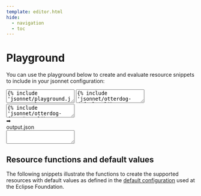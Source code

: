 ```yaml
---
template: editor.html
hide:
  - navigation
  - toc
---
```


# Playground

You can use the playground below to create and evaluate resource snippets to include in your jsonnet configuration:

<div class="inverse hgroup">
  <div class=hgroup-inline>
    <div class="tab-window-input" id="input">
      <div class="tab-header">
      </div>
      <textarea id=playground-jsonnet>
{% include 'jsonnet/playground.jsonnet' %}
      </textarea>
      <textarea id=otterdog-defaults-libsonnet>
{% include 'jsonnet/otterdog-defaults.libsonnet' %}
      </textarea>
      <textarea id=otterdog-functions-libsonnet>
{% include 'jsonnet/otterdog-functions.libsonnet' %}
      </textarea>
    </div>
    <div class="bigarrow">➡</div>
    <div class="tab-window-output" id="output">
      <div class="tab-header">
        <div class=selected onclick="tab_output_click(this, 'json-output')">output.json</div>
      </div>
      <textarea readonly class="selected code-json" id="json-output">
      </textarea>
    </div>
    <script>
      demo(
        'input',
        {
          'playground-jsonnet': 'playground.jsonnet',
          'otterdog-defaults-libsonnet': 'otterdog-defaults.libsonnet',
          'otterdog-functions-libsonnet': 'otterdog-functions.libsonnet'
        },
        'playground.jsonnet',
        'output',
        false,
        false
      );
    </script>
    <div style="clear: both"></div>
  </div>
</div>

## Resource functions and default values

The following snippets illustrate the functions to create the supported resources with default values as defined in the 
[default configuration](https://github.com/EclipseFdn/otterdog-defaults/blob/main/otterdog-defaults.libsonnet) used at the Eclipse Foundation.
